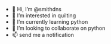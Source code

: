 - 👋 Hi, I’m @smithdns
- 👀 I’m interested in quilting
- 🌱 I’m currently learning python
- 💞️ I’m looking to collaborate on python
- 📫 send me a notification

<!---
smithdns/smithdns is a ✨ special ✨ repository because its `README.md` (this file) appears on your GitHub profile.
You can click the Preview link to take a look at your changes.
--->
